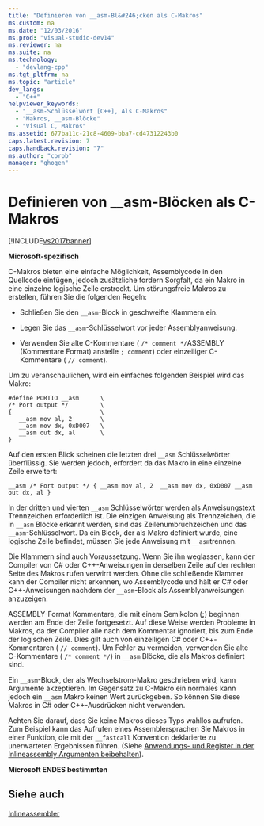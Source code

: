```yaml
---
title: "Definieren von __asm-Bl&#246;cken als C-Makros"
ms.custom: na
ms.date: "12/03/2016"
ms.prod: "visual-studio-dev14"
ms.reviewer: na
ms.suite: na
ms.technology: 
  - "devlang-cpp"
ms.tgt_pltfrm: na
ms.topic: "article"
dev_langs: 
  - "C++"
helpviewer_keywords: 
  - "__asm-Schlüsselwort [C++], Als C-Makros"
  - "Makros, __asm-Blöcke"
  - "Visual C, Makros"
ms.assetid: 677ba11c-21c8-4609-bba7-cd47312243b0
caps.latest.revision: 7
caps.handback.revision: "7"
ms.author: "corob"
manager: "ghogen"
---
```

# Definieren von __asm-Bl&#246;cken als C-Makros
[!INCLUDE[vs2017banner](../../assembler/inline/includes/vs2017banner.md)]

**Microsoft\-spezifisch**  
  
 C\-Makros bieten eine einfache Möglichkeit, Assemblycode in den Quellcode einfügen, jedoch zusätzliche fordern Sorgfalt, da ein Makro in eine einzelne logische Zeile erstreckt.  Um störungsfreie Makros zu erstellen, führen Sie die folgenden Regeln:  
  
-   Schließen Sie den `__asm`\-Block in geschweifte Klammern ein.  
  
-   Legen Sie das `__asm`\-Schlüsselwort vor jeder Assemblyanweisung.  
  
-   Verwenden Sie alte C\-Kommentare \( `/* comment */`ASSEMBLY \(Kommentare Format\) anstelle `; comment`\) oder einzeiliger C\-Kommentare \( `// comment`\).  
  
 Um zu veranschaulichen, wird ein einfaches folgenden Beispiel wird das Makro:  
  
```  
#define PORTIO __asm      \  
/* Port output */         \  
{                         \  
   __asm mov al, 2        \  
   __asm mov dx, 0xD007   \  
   __asm out dx, al       \  
}  
```  
  
 Auf den ersten Blick scheinen die letzten drei `__asm` Schlüsselwörter überflüssig.  Sie werden jedoch, erfordert da das Makro in eine einzelne Zeile erweitert:  
  
```  
__asm /* Port output */ { __asm mov al, 2  __asm mov dx, 0xD007 __asm out dx, al }  
```  
  
 In der dritten und vierten `__asm` Schlüsselwörter werden als Anweisungstext Trennzeichen erforderlich ist.  Die einzigen Anweisung als Trennzeichen, die in `__asm` Blöcke erkannt werden, sind das Zeilenumbruchzeichen und das `__asm`\-Schlüsselwort.  Da ein Block, der als Makro definiert wurde, eine logische Zeile befindet, müssen Sie jede Anweisung mit `__asm`trennen.  
  
 Die Klammern sind auch Voraussetzung.  Wenn Sie ihn weglassen, kann der Compiler von C\# oder C\+\+\-Anweisungen in derselben Zeile auf der rechten Seite des Makros rufen verwirrt werden.  Ohne die schließende Klammer kann der Compiler nicht erkennen, wo Assemblycode und hält er C\# oder C\+\+\-Anweisungen nachdem der `__asm`\-Block als Assemblyanweisungen anzuzeigen.  
  
 ASSEMBLY\-Format Kommentare, die mit einem Semikolon \(**;**\) beginnen werden am Ende der Zeile fortgesetzt.  Auf diese Weise werden Probleme in Makros, da der Compiler alle nach dem Kommentar ignoriert, bis zum Ende der logischen Zeile.  Dies gilt auch von einzeiligen C\# oder C\+\+\-Kommentaren \( `// comment`\).  Um Fehler zu vermeiden, verwenden Sie alte C\-Kommentare \( `/* comment */`\) in `__asm` Blöcke, die als Makros definiert sind.  
  
 Ein `__asm`\-Block, der als Wechselstrom\-Makro geschrieben wird, kann Argumente akzeptieren.  Im Gegensatz zu C\-Makro ein normales kann jedoch ein `__asm` Makro keinen Wert zurückgeben.  So können Sie diese Makros in C\# oder C\+\+\-Ausdrücken nicht verwenden.  
  
 Achten Sie darauf, dass Sie keine Makros dieses Typs wahllos aufrufen.  Zum Beispiel kann das Aufrufen eines Assemblersprachen Sie Makros in einer Funktion, die mit der `__fastcall` Konvention deklarierte zu unerwarteten Ergebnissen führen.  \(Siehe [Anwendungs\- und Register in der Inlineassembly Argumenten beibehalten](../../assembler/inline/using-and-preserving-registers-in-inline-assembly.md)\).  
  
 **Microsoft ENDES bestimmten**  
  
## Siehe auch  
 [Inlineassembler](../../assembler/inline/inline-assembler.md)